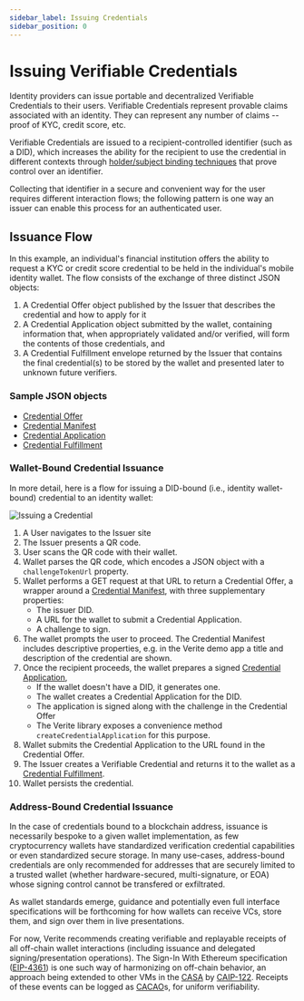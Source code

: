 ```yaml
---
sidebar_label: Issuing Credentials
sidebar_position: 0
---
```


# Issuing Verifiable Credentials

Identity providers can issue portable and decentralized Verifiable Credentials to their users. Verifiable Credentials represent provable claims associated with an identity. They can represent any number of claims -- proof of KYC, credit score, etc.

Verifiable Credentials are issued to a recipient-controlled identifier (such as a DID), which increases the ability for the recipient to use the credential in different contexts through [holder/subject binding techniques](https://identity.foundation/presentation-exchange/#holder-and-subject-binding) that prove control over an identifier.

Collecting that identifier in a secure and convenient way for the user requires different interaction flows; the following pattern is one way an issuer can enable this process for an authenticated user.

## Issuance Flow

In this example, an individual's financial institution offers the ability to request a KYC or credit score credential to be held in the individual's mobile identity wallet. The flow consists of the exchange of three distinct JSON objects:

1. A Credential Offer object published by the Issuer that describes the credential and how to apply for it
2. A Credential Application object submitted by the wallet, containing information that, when appropriately validated and/or verified, will form the contents of those credentials, and
3. A Credential Fulfillment envelope returned by the Issuer that contains the final credential(s) to be stored by the wallet and presented later to unknown future verifiers.


### Sample JSON objects

- [Credential Offer](/verite/appendix/messages#credential-offer)
- [Credential Manifest](/verite/appendix/messages#credential-manifest)
- [Credential Application](/verite/appendix/messages#credential-application)
- [Credential Fulfillment](/verite/appendix/messages#credential-fulfillment)

### Wallet-Bound Credential Issuance

In more detail, here is a flow for issuing a DID-bound (i.e., identity wallet-bound) credential to an identity wallet:

![Issuing a Credential](/img/docs/sequence_issuance.png "Issuing a Credential")

1. A User navigates to the Issuer site
1. The Issuer presents a QR code.
1. User scans the QR code with their wallet.
1. Wallet parses the QR code, which encodes a JSON object with a `challengeTokenUrl` property.
1. Wallet performs a GET request at that URL to return a Credential Offer, a wrapper around a [Credential Manifest](https://identity.foundation/credential-manifest/#credential-manifest-2), with three supplementary properties:
   - The issuer DID.
   - A URL for the wallet to submit a Credential Application.
   - A challenge to sign.
1. The wallet prompts the user to proceed. The Credential Manifest includes descriptive properties, e.g. in the Verite demo app a title and description of the credential are shown.
1. Once the recipient proceeds, the wallet prepares a signed [Credential Application](https://identity.foundation/credential-manifest/#credential-application),
   - If the wallet doesn't have a DID, it generates one.
   - The wallet creates a Credential Application for the DID.
   - The application is signed along with the challenge in the Credential Offer
   - The Verite library exposes a convenience method `createCredentialApplication` for this purpose.
1. Wallet submits the Credential Application to the URL found in the Credential Offer.
1. The Issuer creates a Verifiable Credential and returns it to the wallet as a [Credential Fulfillment](https://identity.foundation/credential-manifest/#credential-fulfillment).
1. Wallet persists the credential.

### Address-Bound Credential Issuance

In the case of credentials bound to a blockchain address, issuance is necessarily bespoke to a given wallet implementation, as few cryptocurrency wallets have standardized verification credential capabilities or even standardized secure storage.   In many use-cases, address-bound credentials are only recommended for addresses that are securely limited to a trusted wallet (whether hardware-secured, multi-signature, or EOA) whose signing control cannot be transfered or exfiltrated. 

As wallet standards emerge, guidance and potentially even full interface specifications will be forthcoming for how wallets can receive VCs, store them, and sign over them in live presentations.

For now, Verite recommends creating verifiable and replayable receipts of all off-chain wallet interactions (including issuance and delegated signing/presentation operations).  The Sign-In With Ethereum specification ([EIP-4361][]) is one such way of harmonizing on off-chain behavior, an approach being extended to other VMs in the [CASA][] by [CAIP-122][]. Receipts of these events can be logged as [CACAO][]s, for uniform verifiability.

[Presentation Request]: https://identity.foundation/presentation-exchange/#presentation-request
[Presentation Submission]: https://identity.foundation/presentation-exchange/#presentation-submission
[EIP-4361]: https://eips.ethereum.org/EIPS/eip-4361#example-message
[CACAO]: https://github.com/ChainAgnostic/CAIPs/blob/c8d8ee203625ea622bd15c42b2493116712dfaf3/CAIPs/caip-74.md
[CAIP-122]: https://github.com/ChainAgnostic/CAIPs/blob/master/CAIPs/caip-122.md
[CASA]: https://github.com/chainAgnostic/CASA